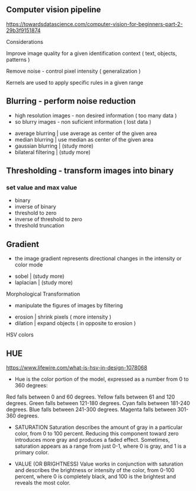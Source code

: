 ## Computer vision pipeline

https://towardsdatascience.com/computer-vision-for-beginners-part-2-29b3f9151874

Considerations

Improve image quality for a given identification context ( text, objects, patterns )

Remove noise - control pixel intensity ( generalization )

Kernels are used to apply specific rules in a given range

## Blurring - perform noise reduction 
* high resolution images - non desired information ( too many  data )
* so blurry images - non suficient information ( lost data )

- average blurring | use average as center of the given area
- median blurring | use median as center of the given area
- gaussian blurring | (study more)
- bilateral filtering | (study more)


## Thresholding - transform images into binary
### set value and max value

- binary
- inverse of binary
- threshold to zero
- inverse of threshold to zero
- threshold truncation

## Gradient
* the image gradient represents directional changes in the intensity or color mode

- sobel | (study more)
- laplacian | (study more)

Morphological Transformation
* manipulate the figures of images by filtering

 - erosion | shrink pixels ( more intensity )
 - dilation | expand objects ( in opposite to erosion )

 HSV colors

## HUE
https://www.lifewire.com/what-is-hsv-in-design-1078068

* Hue is the color portion of the model, expressed as a number from 0 to 360 degrees:

Red falls between 0 and 60 degrees.
Yellow falls between 61 and 120 degrees.
Green falls between 121-180 degrees.
Cyan falls between 181-240 degrees.
Blue falls between 241-300 degrees.
Magenta falls between 301-360 degrees.

* SATURATION
Saturation describes the amount of gray in a particular color, from 0 to 100 percent. Reducing this component toward zero introduces more gray and produces a faded effect. Sometimes, saturation appears as a range from just 0-1, where 0 is gray, and 1 is a primary color.

* VALUE (OR BRIGHTNESS)
Value works in conjunction with saturation and describes the brightness or intensity of the color, from 0-100 percent, where 0 is completely black, and 100 is the brightest and reveals the most color.
